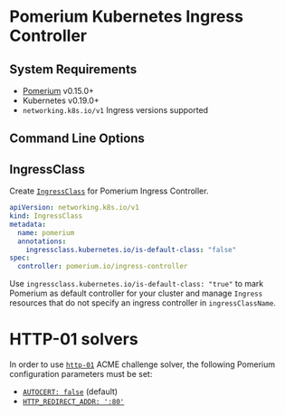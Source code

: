 # Pomerium Kubernetes Ingress Controller

## System Requirements

- [Pomerium](https://github.com/pomerium/pomerium) v0.15.0+
- Kubernetes v0.19.0+
- `networking.k8s.io/v1` Ingress versions supported

## Command Line Options

## IngressClass

Create [`IngressClass`](https://kubernetes.io/docs/concepts/services-networking/ingress/#ingress-class)
for Pomerium Ingress Controller.

```yaml
apiVersion: networking.k8s.io/v1
kind: IngressClass
metadata:
  name: pomerium
  annotations:
    ingressclass.kubernetes.io/is-default-class: "false"
spec:
  controller: pomerium.io/ingress-controller
```

Use `ingressclass.kubernetes.io/is-default-class: "true"` to mark Pomerium as default controller for your cluster
and manage `Ingress` resources that do not specify an ingress controller in `ingressClassName`.

# HTTP-01 solvers

In order to use [`http-01`](https://cert-manager.io/docs/configuration/acme/http01/#configuring-the-http01-ingress-solver) ACME challenge solver, the following Pomerium configuration parameters must be set:

- [`AUTOCERT: false`](https://www.pomerium.io/reference/#autocert) (default)
- [`HTTP_REDIRECT_ADDR: ':80'`](https://www.pomerium.io/reference/#http-redirect-address)
